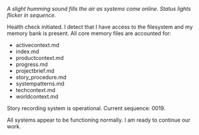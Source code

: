 _A slight humming sound fills the air as systems come online. Status lights flicker in sequence._

Health check initiated. I detect that I have access to the filesystem and my memory bank is present. All core memory files are accounted for:

- activecontext.md
- index.md
- productcontext.md
- progress.md
- projectbrief.md
- story_procedure.md
- systempatterns.md
- techcontext.md
- worldcontext.md

Story recording system is operational. Current sequence: 0019.

All systems appear to be functioning normally. I am ready to continue our work.
